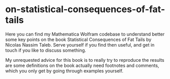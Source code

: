 # on-statistical-consequences-of-fat-tails

Here you can find my Mathematica Wolfram codebase to understand better some key points on the book Statistical Consequences of Fat Tails by Nicolas Nassim Taleb. Serve yourself if you find then useful, and get in touch if you like to discuss something. 

My unrequested advice for this book is to really try to reproduce the results are some definitions on the book actually need footnotes and comments, which 
you only get by going through examples yourself.
